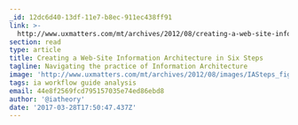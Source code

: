 ```yaml
---
_id: 12dc6d40-13df-11e7-b8ec-911ec438ff91
link: >-
  http://www.uxmatters.com/mt/archives/2012/08/creating-a-web-site-information-architecture-in-six-steps.php
section: read
type: article
title: Creating a Web-Site Information Architecture in Six Steps
tagline: Navigating the practice of Information Architecture
image: 'http://www.uxmatters.com/mt/archives/2012/08/images/IASteps_figure-5.jpg'
tags: ia workflow guide analysis
email: 44e8f2569fcd795157035e74ed86ebd8
author: '@iatheory'
date: '2017-03-28T17:50:47.437Z'
---
```

